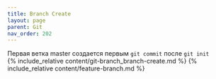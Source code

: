 ```yaml
---
title: Branch Create
layout: page
parent: Git
nav_order: 202
---
```

Первая ветка master создается первым `git commit` после `git init`  
{% include_relative content/git-branch_branch-create.md %}
{% include_relative content/feature-branch.md %}